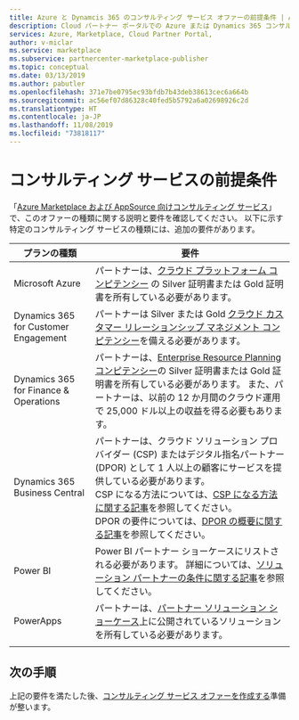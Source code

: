 ```yaml
---
title: Azure と Dynamcis 365 のコンサルティング サービス オファーの前提条件 | Azure Marketplace
description: Cloud パートナー ポータルでの Azure または Dynamics 365 コンサルティング サービス オファーの前提条件。
services: Azure, Marketplace, Cloud Partner Portal,
author: v-miclar
ms.service: marketplace
ms.subservice: partnercenter-marketplace-publisher
ms.topic: conceptual
ms.date: 03/13/2019
ms.author: pabutler
ms.openlocfilehash: 371e7be0795ec93bfdb7b43deb38613cec6a664b
ms.sourcegitcommit: ac56ef07d86328c40fed5b5792a6a02698926c2d
ms.translationtype: HT
ms.contentlocale: ja-JP
ms.lasthandoff: 11/08/2019
ms.locfileid: "73818117"
---
```

# <a name="consulting-service-prerequisites"></a>コンサルティング サービスの前提条件

「[Azure Marketplace および AppSource 向けコンサルティング サービス](../../consulting-services.md)」で、このオファーの種類に関する説明と要件を確認してください。  以下に示す特定のコンサルティング サービスの種類には、追加の要件があります。

|     プランの種類   |    要件   |
|     ----------   |    -----------   |
| Microsoft Azure | パートナーは、[クラウド プラットフォーム コンピテンシー](https://partner.microsoft.com/membership/cloud-platform-competency) の Silver 証明書または Gold 証明書を所有している必要があります。 |
| Dynamics 365 for Customer Engagement | パートナーは Silver または Gold [クラウド カスタマー リレーションシップ マネジメント コンピテンシー](https://partner.microsoft.com/membership/cloud-customer-relationship-management-competency)を備える必要があります。 |
| Dynamics 365 for Finance & Operations | パートナーは、[Enterprise Resource Planning コンピテンシー](https://partner.microsoft.com/membership/enterprise-resource-planning-competency)の Silver 証明書または Gold 証明書を所有している必要があります。 また、パートナーは、以前の 12 か月間のクラウド運用で 25,000 ドル以上の収益を得る必要もあります。 |
| Dynamics 365 Business Central | パートナーは、クラウド ソリューション プロバイダー (CSP) またはデジタル指名パートナー (DPOR) として 1 人以上の顧客にサービスを提供している必要があります。 <br/> CSP になる方法については、[CSP になる方法に関する記事](https://partner.microsoft.com/cloud-solution-provider/get-started)を参照してください。 <br/> DPOR の要件については、[DPOR の概要に関する記事](https://partner.microsoft.com/membership/digital-partner-of-record#Membership_Digital_Partner_of_Record_Navigated_Rich_Text_Node1)を参照してください。 |
|  Power BI  | Power BI パートナー ショーケースにリストされる必要があります。 詳細については、[ソリューション パートナーの条件に関する記事](https://powerbi.microsoft.com/become-a-partner)を参照してください。 |
|  PowerApps       | パートナーは、[パートナー ソリューション ショーケース](https://powerapps.microsoft.com/partner-showcase)上に公開されているソリューションを所有している必要があります。 |
|  |  |


## <a name="next-steps"></a>次の手順

上記の要件を満たした後、[コンサルティング サービス オファーを作成する](./cpp-consulting-service-create-offer.md)準備が整います。
